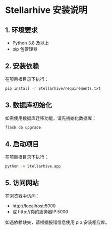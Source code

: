 # Stellarhive 安装说明

## 1. 环境要求
- Python 3.8 及以上
- pip 包管理器

## 2. 安装依赖
在项目根目录下执行：
```bash
pip install -r Stellarhive/requirements.txt
```

## 3. 数据库初始化
如需使用数据库迁移功能，请先初始化数据库：
```bash
flask db upgrade
```

## 4. 启动项目
在项目根目录下执行：
```bash
python -m Stellarhive.app
```

## 5. 访问网站
在浏览器中访问：
- http://localhost:5000
- 或 http://你的服务器IP:5000

如遇依赖缺失，请根据报错信息使用 pip 安装相应库。 